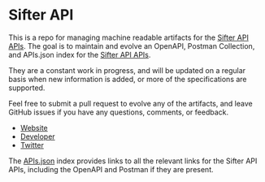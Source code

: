 # Sifter APIThis is a repo for managing machine readable artifacts for the [Sifter API APIs](https://sifterapp.com). The goal is to maintain and evolve an OpenAPI, Postman Collection, and APIs.json index for the [Sifter API APIs](https://sifterapp.com).They are a constant work in progress, and will be updated on a regular basis when new information is added, or more of the specifications are supported.Feel free to submit a pull request to evolve any of the artifacts, and leave GitHub issues if you have any questions, comments, or feedback.- [Website](https://sifterapp.com)- [Developer](https://sifterapp.com)- [Twitter](https://twitter.com/#!/sifterapi)The [APIs.json](https://github.com/api-evangelist/sifter-api/blob/master/apis.json) index provides links to all the relevant links for the Sifter API APIs, including the OpenAPI and Postman if they are present.